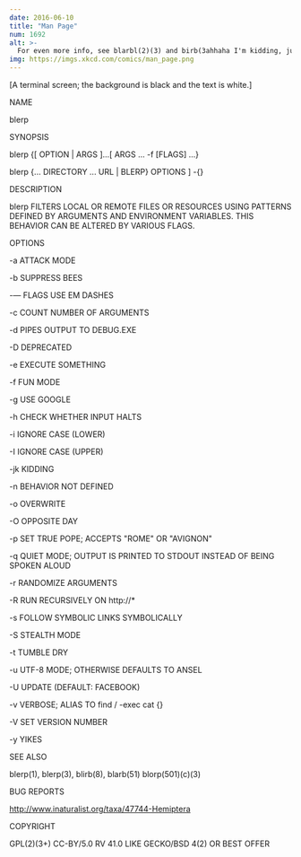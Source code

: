 ```yaml
---
date: 2016-06-10
title: "Man Page"
num: 1692
alt: >-
  For even more info, see blarbl(2)(3) and birb(3ahhaha I'm kidding, just Google it like a normal person.
img: https://imgs.xkcd.com/comics/man_page.png
---
```

[A terminal screen; the background is black and the text is white.]

NAME

blerp

SYNOPSIS

blerp {[ OPTION | ARGS ]...[ ARGS ... -f [FLAGS] ...}

blerp {... DIRECTORY ... URL | BLERP} OPTIONS ] -{}

DESCRIPTION

blerp FILTERS LOCAL OR REMOTE FILES OR RESOURCES USING PATTERNS DEFINED BY ARGUMENTS AND ENVIRONMENT VARIABLES. THIS BEHAVIOR CAN BE ALTERED BY VARIOUS FLAGS.

OPTIONS

-a ATTACK MODE

-b SUPPRESS BEES

-— FLAGS USE EM DASHES

-c COUNT NUMBER OF ARGUMENTS

-d PIPES OUTPUT TO DEBUG.EXE

-D DEPRECATED

-e EXECUTE SOMETHING

-f FUN MODE

-g USE GOOGLE

-h CHECK WHETHER INPUT HALTS

-i IGNORE CASE (LOWER)

-I IGNORE CASE (UPPER)

-jk KIDDING

-n BEHAVIOR NOT DEFINED

-o OVERWRITE

-O OPPOSITE DAY

-p SET TRUE POPE; ACCEPTS "ROME" OR "AVIGNON"

-q QUIET MODE; OUTPUT IS PRINTED TO STDOUT INSTEAD OF BEING SPOKEN ALOUD

-r RANDOMIZE ARGUMENTS

-R RUN RECURSIVELY ON http://*

-s FOLLOW SYMBOLIC LINKS SYMBOLICALLY

-S STEALTH MODE

-t TUMBLE DRY

-u UTF-8 MODE; OTHERWISE DEFAULTS TO ANSEL

-U UPDATE (DEFAULT: FACEBOOK)

-v VERBOSE; ALIAS TO find / -exec cat {}

-V SET VERSION NUMBER

-y YIKES

SEE ALSO

blerp(1), blerp(3), blirb(8), blarb(51) blorp(501)(c)(3)

BUG REPORTS

http://www.inaturalist.org/taxa/47744-Hemiptera

COPYRIGHT

GPL(2)(3+) CC-BY/5.0 RV 41.0 LIKE GECKO/BSD 4(2) OR BEST OFFER